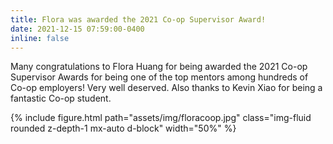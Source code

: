 ```yaml
---
title: Flora was awarded the 2021 Co-op Supervisor Award!
date: 2021-12-15 07:59:00-0400
inline: false
---
```


Many congratulations to Flora Huang for being awarded the 2021 Co-op Supervisor Awards for being one of the top mentors among hundreds of Co-op employers! Very well deserved. Also thanks to Kevin Xiao for being a fantastic Co-op student. 


{% include figure.html path="assets/img/floracoop.jpg" class="img-fluid rounded z-depth-1 mx-auto d-block" width="50%" %}